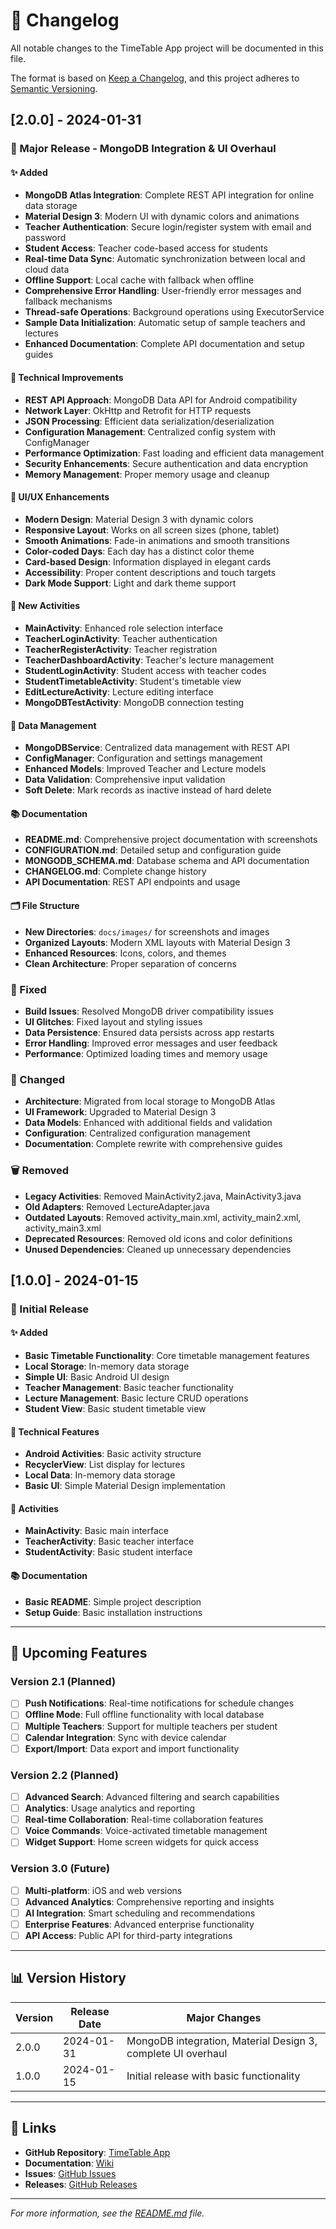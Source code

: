 # 📝 Changelog

All notable changes to the TimeTable App project will be documented in this file.

The format is based on [Keep a Changelog](https://keepachangelog.com/en/1.0.0/),
and this project adheres to [Semantic Versioning](https://semver.org/spec/v2.0.0.html).

## [2.0.0] - 2024-01-31

### 🎉 Major Release - MongoDB Integration & UI Overhaul

#### ✨ Added
- **MongoDB Atlas Integration**: Complete REST API integration for online data storage
- **Material Design 3**: Modern UI with dynamic colors and animations
- **Teacher Authentication**: Secure login/register system with email and password
- **Student Access**: Teacher code-based access for students
- **Real-time Data Sync**: Automatic synchronization between local and cloud data
- **Offline Support**: Local cache with fallback when offline
- **Comprehensive Error Handling**: User-friendly error messages and fallback mechanisms
- **Thread-safe Operations**: Background operations using ExecutorService
- **Sample Data Initialization**: Automatic setup of sample teachers and lectures
- **Enhanced Documentation**: Complete API documentation and setup guides

#### 🔧 Technical Improvements
- **REST API Approach**: MongoDB Data API for Android compatibility
- **Network Layer**: OkHttp and Retrofit for HTTP requests
- **JSON Processing**: Efficient data serialization/deserialization
- **Configuration Management**: Centralized config system with ConfigManager
- **Performance Optimization**: Fast loading and efficient data management
- **Security Enhancements**: Secure authentication and data encryption
- **Memory Management**: Proper memory usage and cleanup

#### 🎨 UI/UX Enhancements
- **Modern Design**: Material Design 3 with dynamic colors
- **Responsive Layout**: Works on all screen sizes (phone, tablet)
- **Smooth Animations**: Fade-in animations and smooth transitions
- **Color-coded Days**: Each day has a distinct color theme
- **Card-based Design**: Information displayed in elegant cards
- **Accessibility**: Proper content descriptions and touch targets
- **Dark Mode Support**: Light and dark theme support

#### 📱 New Activities
- **MainActivity**: Enhanced role selection interface
- **TeacherLoginActivity**: Teacher authentication
- **TeacherRegisterActivity**: Teacher registration
- **TeacherDashboardActivity**: Teacher's lecture management
- **StudentLoginActivity**: Student access with teacher codes
- **StudentTimetableActivity**: Student's timetable view
- **EditLectureActivity**: Lecture editing interface
- **MongoDBTestActivity**: MongoDB connection testing

#### 🔄 Data Management
- **MongoDBService**: Centralized data management with REST API
- **ConfigManager**: Configuration and settings management
- **Enhanced Models**: Improved Teacher and Lecture models
- **Data Validation**: Comprehensive input validation
- **Soft Delete**: Mark records as inactive instead of hard delete

#### 📚 Documentation
- **README.md**: Comprehensive project documentation with screenshots
- **CONFIGURATION.md**: Detailed setup and configuration guide
- **MONGODB_SCHEMA.md**: Database schema and API documentation
- **CHANGELOG.md**: Complete change history
- **API Documentation**: REST API endpoints and usage

#### 🗂️ File Structure
- **New Directories**: `docs/images/` for screenshots and images
- **Organized Layouts**: Modern XML layouts with Material Design 3
- **Enhanced Resources**: Icons, colors, and themes
- **Clean Architecture**: Proper separation of concerns

### 🐛 Fixed
- **Build Issues**: Resolved MongoDB driver compatibility issues
- **UI Glitches**: Fixed layout and styling issues
- **Data Persistence**: Ensured data persists across app restarts
- **Error Handling**: Improved error messages and user feedback
- **Performance**: Optimized loading times and memory usage

### 🔄 Changed
- **Architecture**: Migrated from local storage to MongoDB Atlas
- **UI Framework**: Upgraded to Material Design 3
- **Data Models**: Enhanced with additional fields and validation
- **Configuration**: Centralized configuration management
- **Documentation**: Complete rewrite with comprehensive guides

### 🗑️ Removed
- **Legacy Activities**: Removed MainActivity2.java, MainActivity3.java
- **Old Adapters**: Removed LectureAdapter.java
- **Outdated Layouts**: Removed activity_main.xml, activity_main2.xml, activity_main3.xml
- **Deprecated Resources**: Removed old icons and color definitions
- **Unused Dependencies**: Cleaned up unnecessary dependencies

## [1.0.0] - 2024-01-15

### 🎉 Initial Release

#### ✨ Added
- **Basic Timetable Functionality**: Core timetable management features
- **Local Storage**: In-memory data storage
- **Simple UI**: Basic Android UI design
- **Teacher Management**: Basic teacher functionality
- **Lecture Management**: Basic lecture CRUD operations
- **Student View**: Basic student timetable view

#### 🔧 Technical Features
- **Android Activities**: Basic activity structure
- **RecyclerView**: List display for lectures
- **Local Data**: In-memory data storage
- **Basic UI**: Simple Material Design implementation

#### 📱 Activities
- **MainActivity**: Basic main interface
- **TeacherActivity**: Basic teacher interface
- **StudentActivity**: Basic student interface

#### 📚 Documentation
- **Basic README**: Simple project description
- **Setup Guide**: Basic installation instructions

---

## 🔮 Upcoming Features

### Version 2.1 (Planned)
- [ ] **Push Notifications**: Real-time notifications for schedule changes
- [ ] **Offline Mode**: Full offline functionality with local database
- [ ] **Multiple Teachers**: Support for multiple teachers per student
- [ ] **Calendar Integration**: Sync with device calendar
- [ ] **Export/Import**: Data export and import functionality

### Version 2.2 (Planned)
- [ ] **Advanced Search**: Advanced filtering and search capabilities
- [ ] **Analytics**: Usage analytics and reporting
- [ ] **Real-time Collaboration**: Real-time collaboration features
- [ ] **Voice Commands**: Voice-activated timetable management
- [ ] **Widget Support**: Home screen widgets for quick access

### Version 3.0 (Future)
- [ ] **Multi-platform**: iOS and web versions
- [ ] **Advanced Analytics**: Comprehensive reporting and insights
- [ ] **AI Integration**: Smart scheduling and recommendations
- [ ] **Enterprise Features**: Advanced enterprise functionality
- [ ] **API Access**: Public API for third-party integrations

---

## 📊 Version History

| Version | Release Date | Major Changes |
|---------|-------------|---------------|
| 2.0.0   | 2024-01-31  | MongoDB integration, Material Design 3, complete UI overhaul |
| 1.0.0   | 2024-01-15  | Initial release with basic functionality |

---

## 🔗 Links

- **GitHub Repository**: [TimeTable App](https://github.com/yourusername/timetable-app)
- **Documentation**: [Wiki](https://github.com/yourusername/timetable-app/wiki)
- **Issues**: [GitHub Issues](https://github.com/yourusername/timetable-app/issues)
- **Releases**: [GitHub Releases](https://github.com/yourusername/timetable-app/releases)

---

*For more information, see the [README.md](README.md) file.*
